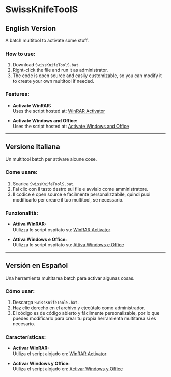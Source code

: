 # SwissKnifeToolS

## English Version  
A batch multitool to activate some stuff.

### How to use:  
1. Download `SwissKnifeToolS.bat`.  
2. Right-click the file and run it as administrator.  
3. The code is open source and easily customizable, so you can modify it to create your own multitool if needed.

### Features:  
- **Activate WinRAR:**  
  Uses the script hosted at: [WinRAR Activator](https://naeembolchhi.github.io/WinRAR-Activator)

- **Activate Windows and Office:**  
  Uses the script hosted at: [Activate Windows and Office](https://get.activated.win/)


---

## Versione Italiana  
Un multitool batch per attivare alcune cose.

### Come usare:  
1. Scarica `SwissKnifeToolS.bat`.  
2. Fai clic con il tasto destro sul file e avvialo come amministratore.  
3. Il codice è open source e facilmente personalizzabile, quindi puoi modificarlo per creare il tuo multitool, se necessario.

### Funzionalità:  
- **Attiva WinRAR:**  
  Utilizza lo script ospitato su: [WinRAR Activator](https://naeembolchhi.github.io/WinRAR-Activator)

- **Attiva Windows e Office:**  
  Utilizza lo script ospitato su: [Attiva Windows e Office](https://get.activated.win/)


---

## Versión en Español  
Una herramienta multitarea batch para activar algunas cosas.

### Cómo usar:  
1. Descarga `SwissKnifeToolS.bat`.  
2. Haz clic derecho en el archivo y ejecútalo como administrador.  
3. El código es de código abierto y fácilmente personalizable, por lo que puedes modificarlo para crear tu propia herramienta multitarea si es necesario.

### Características:  
- **Activar WinRAR:**  
  Utiliza el script alojado en: [WinRAR Activator](https://naeembolchhi.github.io/WinRAR-Activator)

- **Activar Windows y Office:**  
  Utiliza el script alojado en: [Activar Windows y Office](https://get.activated.win/)



